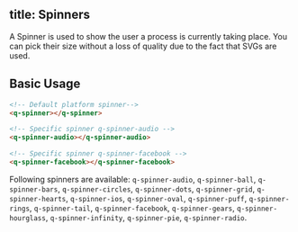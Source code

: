 title: Spinners
---
A Spinner is used to show the user a process is currently taking place. You can pick their size without a loss of quality due to the fact that SVGs are used.

<input type="hidden" data-fullpage-demo="web-components/spinner">

## Basic Usage
``` html
<!-- Default platform spinner-->
<q-spinner></q-spinner>

<!-- Specific spinner q-spinner-audio -->
<q-spinner-audio></q-spinner-audio>

<!-- Specific spinner q-spinner-facebook -->
<q-spinner-facebook></q-spinner-facebook>
```

Following spinners are available: `q-spinner-audio`, `q-spinner-ball`, `q-spinner-bars`, `q-spinner-circles`, `q-spinner-dots`, `q-spinner-grid`, `q-spinner-hearts`, `q-spinner-ios`, `q-spinner-oval`, `q-spinner-puff`, `q-spinner-rings`, `q-spinner-tail`, `q-spinner-facebook`, `q-spinner-gears`, `q-spinner-hourglass`, `q-spinner-infinity`, `q-spinner-pie`, `q-spinner-radio`.
